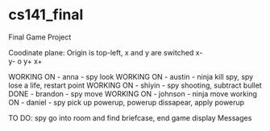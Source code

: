 # cs141_final
Final Game Project


Coodinate plane:
Origin is top-left, x and y are switched
   x-   
y- o y+
   x+
   
WORKING ON - anna - spy look
WORKING ON - austin - ninja kill spy, spy lose a life, restart point
WORKING ON - shiyin - spy shooting, subtract bullet
DONE - brandon - spy move
WORKING ON - johnson - ninja move
working ON - daniel - spy pick up powerup, powerup dissapear, apply powerup

TO DO:
spy go into room and find briefcase, end game
display Messages
